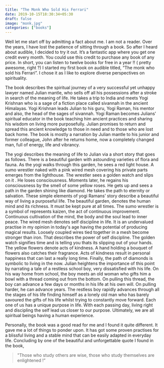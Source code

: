```yaml
---
title: "The Monk Who Sold His Ferrari"
date: 2019-10-15T18:30:34+05:30
draft: false
image: "monk.jpg"
categories: ["books"]
---
```


Well let me start off by admitting a fact about me. I am not a reader. Over the years, I have lost the patience of sitting through a book. So after I heard about audible, I decided to try it out. It’s a fantastic app where you get one credit every month. You could use this credit to purchase any book of any price. In short, you can listen to twelve books for free in a year !! ( pretty awesome, right ?) I started my first book on audible titled, “The monk who sold his Ferrari”. I chose it as I like to explore diverse perspectives on spirituality.

The book describes the spiritual journey of a very successful yet unhappy lawyer named Julian mantle, who sells off all his possessions after a stroke in search of the meaning of life. He takes a trip to India and meets Yogi Krishnan who is a sage of a fiction place called sivannah in the ancient Himalayas. Yogi Krishnan leads Julian to his guru, Yogi Raman, his mentor and also, the head of the sages of sivannah. Yogi Raman becomes Julians' spiritual educator in the book teaching him ancient practices and sharing his wisdom on living more purposefully. Julian promises to return and spread this ancient knowledge to those in need and to those who are lost back home. The book is mostly a narration by Julian mantle to his junior and former colleague, John after he returns home, now a completely changed man, full of energy, life and vibrancy.

The yogi describes the meaning of life to Julian via a short story that goes as follows. There is a beautiful garden with astounding varieties of flora and fauna. As the yogi walks through this garden, he sees a red light house. A sumo wrestler naked with a pink wired mesh covering his private parts emerges from the lighthouse. The wrestler sees a golden watch and slips on it . He loses consciousness. Moments later, he regains his consciousness by the smell of some yellow roses. He gets up and sees a path in the garden shining like diamond. He takes the path to eternity or salvation. These simple elements of yogi Ramans’ story describe a beautiful way of living a purposeful life. The beautiful garden, denotes the human mind and its richness. It must be kept pure at all times. The sumo wrestler is a symbol of represents kaizen, the act of continuous improvement. Continuous cultivation of the mind, the body and the soul lead to inner peace. The wired mesh denotes self discipline in life. It is an undervalued practise in my opinion in today's age having the potential of producing magical results. Loosely coupled wires tied together in a mesh become stronger than iron. That describes the power of self discipline. The golden watch signifies time and is telling you thats its slipping out of your hands. The yellow flowers denote acts of kindness. A hand holding a bouquet of flowers also catches their fragrance. Acts of kindness result in personal happiness that can last a really long time. Finally, the path of diamonds is symbolic to living in the now. Julian heightens the importance of this point by narrating a tale of a restless school boy, very dissatisfied with his life. On his way home from school, the boy meets an old woman who gifts him a bowl with a thread coming out from the bottom. On pulling this thread, the boy can advance a few days or months in his life at his own will. On pulling harder, he can advance years. The restless boy rapidly advances through all the stages of his life finding himself as a lonely old man who has barely savoured the gifts of his life whilst trying to constantly move forward. Each one of us has a unique purpose in life. With each passing day, living right and discipling the self lead us closer to our purpose. Ultimately, we are all spiritual beings having a human experience.

Personally, the book was a good read for me and I found it quite different. It gave me a lot of things to ponder upon. It has got some proven practises for a blissful living and a stable mind that can be easily adapted in everyday life. Concluding by one of the beautiful and unforgettable quote I found in the book,

> "Those who study others are wise, those who study themselves are enlightened !”
